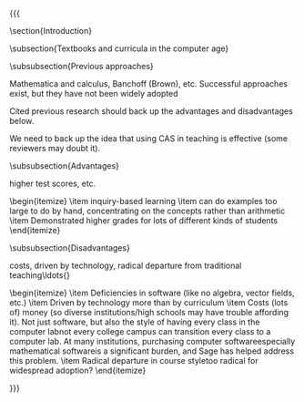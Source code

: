 {{{

\section{Introduction}



\subsection{Textbooks and curricula in the computer age}



\subsubsection{Previous approaches}

Mathematica and calculus, Banchoff (Brown), etc.  Successful approaches exist, but they have not been widely adopted

Cited previous research should back up the advantages and disadvantages below.

We need to back up the idea that using CAS in teaching is effective (some reviewers may doubt it).

\subsubsection{Advantages}

higher test scores, etc.

\begin{itemize}
\item  inquiry-based learning
\item  can do examples too large to do by hand, concentrating on the concepts rather than arithmetic
\item  Demonstrated higher grades for lots of different kinds of students
\end{itemize}


\subsubsection{Disadvantages}

costs, driven by technology, radical departure from traditional teaching\ldots{}


\begin{itemize}
\item  Deficiencies in software (like no algebra, vector fields, etc.) 
\item  Driven by technology more than by curriculum
\item  Costs (lots of) money (so diverse institutions/high schools may have trouble affording it). Not just software, but also the style of having every class in the computer labnot every college campus can transition every class to a computer lab.  At many institutions, purchasing computer softwareespecially mathematical softwareis a significant burden, and Sage has helped address this problem.
\item  Radical departure in course styletoo radical for widespread adoption?
\end{itemize}



}}}
